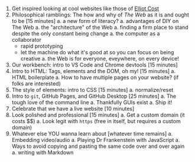 
1. Get inspired looking at cool websites like those of [Elliot Cost](https://elliott.computer/)
1. Philosophical ramblings: The how and why of _The Web_ as it is and ought to be [15 minutes]
  a. a new form of literacy?
  a. advantages of DIY on The Web
  a. the "architecture" of the Web
  a. finding a firm place to stand despite the only constant being change
  a. the computer as a collaborator
    - rapid prototyping
    - let the machine do what it's good at so you can focus on being creative
  a. the Web is for everyone, eveywhere, on every device!
1. Our workbench: intro to VS Code and Chrome devtools [15 minutes]
1. Intro to HTML: Tags, elements and the DOM, oh my! [15 minutes]
  a. HTML boilerplate
  a. How to have multiple pages on your website? (if folks are interested)
1. The style of elements: intro to CSS [15 minutes]
  a. normalize/reset
1. Intro to `git`, GitHub Pages, and GitHub Desktop [25 minutes]
  a. The tough love of the command line
  a. Thankfully GUIs exist
  a. Ship it!
1. Celebrate that we have a live website [10 minutes]
1. Look polished and professional [15 minutes]
  a. Get a custom domain (it costs $$)
  a. Look legit with `https` (free in itself, but requires a custom domain)
1. Whatever else YOU wanna learn about [whatever time remains]
  a. Embedding video/audio
  a. Playing Dr Frankenstein with JavaScript
  a. Ways to avoid copying and pasting the same code over and over again
  a. writing with Markdown
  




